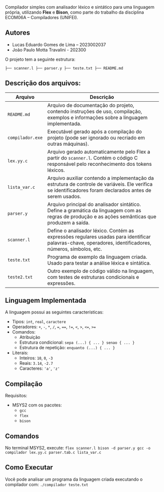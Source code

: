 Compilador simples com analisador léxico e sintático para uma linguagem própria, utilizando **Flex** e **Bison**, como parte do trabalho da disciplina ECOM06A – Compiladores (UNIFEI).

##  Autores

- Lucas Eduardo Gomes de Lima – 2023002037
- João Paulo Motta Travalini - 202300

O projeto tem a seguinte estrutura:

`
├── scanner.l
├── parser.y
├── teste.txt
├── README.md
`
## Descrição dos arquivos:
| Arquivo          | Descrição                                                                                                                                                |
| ---------------- | -------------------------------------------------------------------------------------------------------------------------------------------------------- |
| `README.md`      | Arquivo de documentação do projeto, contendo instruções de uso, compilação, exemplos e informações sobre a linguagem implementada.                       |
| `compilador.exe` | Executável gerado após a compilação do projeto (pode ser ignorado ou recriado em outras máquinas).                                                       |
| `lex.yy.c`       | Arquivo gerado automaticamente pelo Flex a partir do `scanner.l`. Contém o código C responsável pelo reconhecimento dos tokens léxicos.                  |
| `lista_var.c`    | Arquivo auxiliar contendo a implementação da estrutura de controle de variáveis. Ele verifica se identificadores foram declarados antes de serem usados. |
| `parser.y`       | Arquivo principal do analisador sintático. Define a gramática da linguagem com as regras de produção e as ações semânticas que produzem a saída.         |
| `scanner.l`      | Define o analisador léxico. Contém as expressões regulares usadas para identificar palavras-chave, operadores, identificadores, números, símbolos, etc.  |
| `teste.txt`      | Programa de exemplo da linguagem criada. Usado para testar a análise léxica e sintática.                                                                 |
| `teste2.txt`     | Outro exemplo de código válido na linguagem, com testes de estruturas condicionais e expressões.                                                         |

## Linguagem Implementada

A linguagem possui as seguintes características:

- Tipos: `int`, `real`, `caractere`
- Operadores: `+`, `-`, `*`, `/`, `=`, `==`, `!=`, `<`, `>`, `<=`, `>=`
- Comandos:
  - Atribuição
  - Estrutura condicional: `sepa (...) { ... } senao { ... }`
  - Estrutura de repetição: `enquanto (...) { ... }`
- Literais:
  - Inteiros: `10`, `0`, `-3`
  - Reais: `3.14`, `-2.7`
  - Caracteres: `'a'`, `'z'`


## Compilação

Requisitos:

- MSYS2 com os pacotes:
  - `gcc`
  - `flex`
  - `bison`

## Comandos
No terminal MSYS2, execute:
`
flex scanner.l
bison -d parser.y
gcc -o compilador lex.yy.c parser.tab.c lista_var.c
`
## Como Executar
Você pode analisar um programa da linguagem criada executando o compilador com:
`
./compilador teste.txt
`


